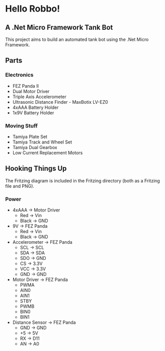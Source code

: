 # Hello Robbo!

## A .Net Micro Framework Tank Bot

This project aims to build an automated tank bot using the .Net Micro Framework.

## Parts

### Electronics

* FEZ Panda II
* Dual Motor Driver
* Triple Axis Accelerometer
* Ultrasonic Distance Finder - MaxBotix LV-EZ0
* 4xAAA Battery Holder
* 1x9V Battery Holder

### Moving Stuff
* Tamiya Plate Set
* Tamiya Track and Wheel Set
* Tamiya Dual Gearbox
* Low Current Replacement Motors

## Hooking Things Up

The Fritzing diagram is included in the Fritzing directory (both as a Fritzing file and PNG).

### Power

* 4xAAA -> Motor Driver
	* Red -> Vin
	* Black -> GND
* 9V -> FEZ Panda
	* Red -> Vin
	* Black -> GND
* Accelerometer -> FEZ Panda
	* SCL -> SCL
	* SDA -> SDA
	* SDO -> GND
	* CS -> 3.3V
	* VCC -> 3.3V
	* GND -> GND
* Motor Driver -> FEZ Panda
	* PWMA
	* AIN0
	* AIN1
	* STBY
	* PWMB
	* BIN0
	* BIN1
* Distance Sensor -> FEZ Panda
	* GND -> GND
	* +5 -> 5V
	* RX -> D11
	* AN -> A0